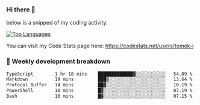 ### Hi there 👋

<!--

- 🔭 Currently I am working on on some private projects including a Social Community and a Dating App
- 🌱 I’m currently diving deeper into BDD and UX
- 👯 I’m looking to collaborate on my "poker buddy" as well as my "fitness-pal" project :-)

-->

below is a snipped of my coding activity.
<!--
**tomek-i/tomek-i** is a ✨ _special_ ✨ repository because its `README.md` (this file) appears on your GitHub profile.

Here are some ideas to get you started:

- 🔭 I’m currently working on ...
- 🌱 I’m currently learning ...
- 👯 I’m looking to collaborate on ...
- 🤔 I’m looking for help with ...
- 💬 Ask me about ...
- 📫 How to reach me: ...
- 😄 Pronouns: ...
- ⚡ Fun fact: ...
-->
[![Top Languages](https://github-readme-stats.vercel.app/api/top-langs/?username=tomek-i&layout=compact)](https://github.com/tomek-i)

You can visit my Code Stats page here: https://codestats.net/users/tomek-i

### 💬 Weekly development breakdown
<!--START_SECTION:waka-->

```txt
TypeScript        1 hr 18 mins    █████████████▓░░░░░░░░░░░   54.09 %
Markdown          19 mins         ███▒░░░░░░░░░░░░░░░░░░░░░   13.64 %
Protocol Buffer   14 mins         ██▓░░░░░░░░░░░░░░░░░░░░░░   10.19 %
PowerShell        10 mins         █▓░░░░░░░░░░░░░░░░░░░░░░░   07.19 %
Bash              10 mins         █▓░░░░░░░░░░░░░░░░░░░░░░░   07.15 %
```

<!--END_SECTION:waka-->

<!-- Actual text -->
<!--
### Social Media
You can find me on [![Twitter][1.2]][1]
-->

<!-- Icons -->

[1.2]: http://i.imgur.com/wWzX9uB.png 


<!-- Links to your social media accounts -->

[1]: https://twitter.com/tomek_i
